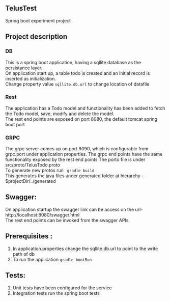 ## TelusTest
Spring boot experiment project


## Project description
### DB
This is a spring boot application, having a sqllite database as the persistance layer.
</br>On application start up, a table todo is created and an initial record is inserted as initialization.
</br>Change property value ```sqllite.db.url``` to change location of datafile

### Rest
The application has a Todo model and functionality has been added to fetch the Todo model, save, modify and delete the model.
</br>The rest end points are exposed on port 8080, the default tomcat spring boot port

### GRPC
The grpc server comes up on port 9090, which is configurable from grpc.port under application properties.
The grpc end points have the same functionality exposed by the rest end points
The porto file is under src/proto/TelusTodo.proto
</br>To generate new protos run ``` gradle build```
</br>This generates the java files under generated folder at hierarchy - $projectDir/../generated


## </ins>Swagger:</ins>
On application startup the swagger link can be access on the url- http://localhost:8080/swagger.html
</br>The rest end points can be invoked from the swagger APIs.

## Prerequisites :
1. In application.properties change the sqllite.db.url to point to the write path of db 
2. To run the application ```gradle bootRun```

## Tests:
1. Unit tests have been configured for the service
2. Integration tests run the spring boot tests

